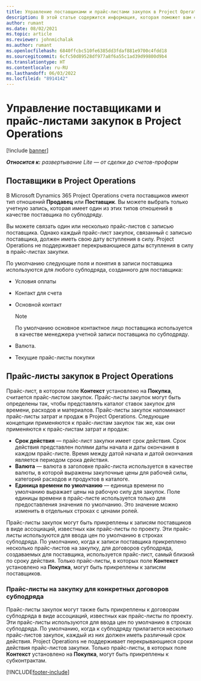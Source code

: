 ```yaml
---
title: Управление поставщиками и прайс-листами закупок в Project Operations
description: В этой статье содержится информация, которая поможет вам создавать и поддерживать данные о поставщиках и закупочные прайс-листы для субподряда.
author: rumant
ms.date: 08/02/2021
ms.topic: article
ms.reviewer: johnmichalak
ms.author: rumant
ms.openlocfilehash: 6840ffcbc510fe6385dd3fdaf881e9700c4fdd18
ms.sourcegitcommit: 6cfc50d89528df977a8f6a55c1ad39d99800d9b4
ms.translationtype: HT
ms.contentlocale: ru-RU
ms.lasthandoff: 06/03/2022
ms.locfileid: "8914142"
---
```

# <a name="vendor-and-purchase-price-list-management-in-project-operations"></a>Управление поставщиками и прайс-листами закупок в Project Operations

[!include [banner](../../includes/dataverse-preview.md)]

_**Относится к:** развертывание Lite — от сделки до счетов-проформ_

## <a name="vendors-in-project-operations"></a>Поставщики в Project Operations

В Microsoft Dynamics 365 Project Operations счета поставщиков имеют тип отношений **Продавец** или **Поставщик**. Вы можете выбрать только учетную запись, которая имеет один из этих типов отношений в качестве поставщика по субподряду.

Вы можете связать один или несколько прайс-листов с записью поставщика. Однако каждый прайс-лист закупок, связанный с записью поставщика, должен иметь свою дату вступления в силу. Project Operations не поддерживает перекрывающиеся даты вступления в силу в прайс-листах закупки.

По умолчанию следующие поля и понятия в записи поставщика используются для любого субподряда, созданного для поставщика:

- Условия оплаты
- Контакт для счета
- Основной контакт

    > [!NOTE]
    > По умолчанию основное контактное лицо поставщика используется в качестве менеджера учетной записи поставщика по субподряду.

- Валюта.
- Текущие прайс-листы покупки

## <a name="purchase-price-lists-in-project-operations"></a>Прайс-листы закупок в Project Operations

Прайс-лист, в котором поле **Контекст** установлено на **Покупка**, считается прайс-листом закупок. Прайс-листы закупок могут быть определены так, чтобы представлять каталог ставок закупок для времени, расходов и материалов. Прайс-листы закупок напоминают прайс-листы затрат и продаж в Project Operations. Следующие концепции применяются к прайс-листам закупок так же, как они применяются к прайс-листам затрат и продаж:

- **Срок действия** — прайс-лист закупки имеет срок действия. Срок действия представлен полями даты начала и даты окончания в каждом прайс-листе. Время между датой начала и датой окончания является периодом срока действия.
- **Валюта** — валюта в заголовке прайс-листа используется в качестве валюты, в которой выражены закупочные цены для рабочей силы, категорий расходов и продуктов в каталоге.
- **Единица времени по умолчанию** — единица времени по умолчанию выражает цены на рабочую силу для закупок. Поле единицы времени в прайс-листе используется только для предоставления значения по умолчанию. Это значение можно изменить в отдельных строках с ценами ролей.

Прайс-листы закупок могут быть прикреплены к записям поставщиков в виде ассоциаций, известных как прайс-листы по проекту. Эти прайс-листы используются для ввода цен по умолчанию в строках субподряда. По умолчанию, когда к записи поставщика прикреплено несколько прайс-листов на закупку, для договоров субподряда, создаваемых для поставщика, используется прайс-лист, самый близкий по сроку действия. Только прайс-листы, в которых поле **Контекст** установлено на **Покупка**, могут быть прикреплены к записям поставщиков.

### <a name="subcontract-specific-purchase-price-lists"></a>Прайс-листы на закупку для конкретных договоров субподряда

Прайс-листы закупок могут также быть прикреплены к договорам субподряда в виде ассоциаций, известных как прайс-листы по проекту. Эти прайс-листы используются для ввода цен по умолчанию в строках субподряда. По умолчанию, когда к субподряду прилагается несколько прайс-листов закупок, каждый из них должен иметь различный срок действия. Project Operations не поддерживает перекрывающиеся сроки действия прайс-листов закупки. Только прайс-листы, в которых поле **Контекст** установлено на **Покупка**, могут быть прикреплены к субконтрактам.

[!INCLUDE[footer-include](../../includes/footer-banner.md)]
